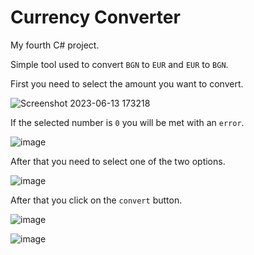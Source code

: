 # Currency Converter
My fourth C# project.


Simple tool used to convert `BGN` to `EUR` and `EUR` to `BGN`.


First you need to select the amount you want to convert.

![Screenshot 2023-06-13 173218](https://github.com/KaloMichev/CurrencyConverterByKaloyan/assets/130793627/f95b1eaa-5e8d-4270-b94c-92c79f3c463a)

If the selected number is `0` you will be met with an `error`.

![image](https://github.com/KaloMichev/CurrencyConverterByKaloyan/assets/130793627/1152afe9-a121-42a5-8446-11e82fd5192a)

After that you need to select one of the two options.

![image](https://github.com/KaloMichev/CurrencyConverterByKaloyan/assets/130793627/81d353b6-5eb8-4b92-8e18-4a6c0fcb3b31)

After that you click on the `convert` button.

![image](https://github.com/KaloMichev/CurrencyConverterByKaloyan/assets/130793627/975ce181-043a-45e5-b903-cfb1fe95e341)

![image](https://github.com/KaloMichev/CurrencyConverterByKaloyan/assets/130793627/7fc51214-8250-4546-9d1b-7dfaed4aee77)
